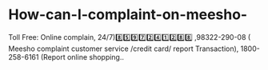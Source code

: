 # How-can-I-complaint-on-meesho-
Toll Free: Online complain, 24/7)8️⃣5️⃣9️⃣7️⃣2️⃣4️⃣1️⃣2️⃣8️⃣8️⃣ ,98322-290-08 ( Meesho complaint customer service /credit card/ report Transaction), 1800-258-6161 (Report online shopping..

